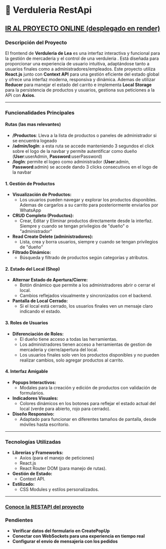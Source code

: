 # :tomato: Verduleria RestApi

## [IR AL PROYECTO ONLINE (desplegado en render)](https://brilliant-conkies-4ca1b8.netlify.app)

### Descripción del Proyecto

El frontend de **Verduleria de Lea** es una interfaz interactiva y funcional para la gestión de mercaderia y el control de una verduleria . Está diseñada para proporcionar una experiencia de usuario intuitiva, adaptándose tanto a usuarios finales como a administradores/empleados. Este proyecto utiliza **React.js** junto con **Context API** para una gestión eficiente del estado global y ofrece una interfaz moderna, responsiva y dinámica. Ademas de utilizar **Reducer** para manejar el estado del carrito e implementa **Local Storage** para la persistencia de productos y usuarios, gestiona sus peticiones a la APi
con **Axios**.

---

### Funcionalidades Principales

#### Rutas (las mas relevantes)

- **/Productos**: Lleva a la lista de productos o paneles de administrador si se encuentra logeado
- **/admin/logIn**: a esta ruta se accede manteniendo 3 segundos el click sobre el logo de la navbar y permite autentificar como dueño (**User**:userAdmin, **Password**:userPassword)
- **/logIn**: permite el logeo como administrador (**User**:admin, **Password**:admin) se accede dando 3 clicks consecutivos en el logo de la navbar

#### **1. Gestión de Productos**

- **Visualización de Productos:**
  - Los usuarios pueden navegar y explorar los productos disponibles. Ademas de cargarlos a su carrito para posteriormente enviarlos por WhatsApp
- **CRUD Completo (Productos):**
  - Crear, Editar y Eliminar productos directamente desde la interfaz. Siempre y cuando se tengan privilegios de "dueño" o "administrador"
- **Read Create Delete (administradores):**
  - Lista, crea y borra usuarios, siempre y cuando se tengan privilegios de "dueño"
- **Filtrado Dinámico:**
  - Búsqueda y filtrado de productos según categorías y atributos.

#### **2. Estado del Local (Shop)**

- **Alternar Estado de Apertura/Cierre:**
  - Botón dinámico que permite a los administradores abrir o cerrar el local.
  - Cambios reflejados visualmente y sincronizados con el backend.
- **Pantalla de Local Cerrado:**
  - Si el local está cerrado, los usuarios finales ven un mensaje claro indicando el estado.

#### **3. Roles de Usuarios**

- **Diferenciación de Roles:**
  - El dueño tiene acceso a todas las herramientas.
  - Los administradores tienen acceso a herramientas de gestion de mercaderia y cierre/apertura del local.
  - Los usuarios finales solo ven los productos disponibles y no pueden realizar cambios, solo agregar productos al carrito.

#### **4. Interfaz Amigable**

- **Popups Interactivos:**
  - Modales para la creación y edición de productos con validación de formularios.
- **Indicadores Visuales:**
  - Colores dinámicos en los botones para reflejar el estado actual del local (verde para abierto, rojo para cerrado).
- **Diseño Responsivo:**
  - Adaptado para funcionar en diferentes tamaños de pantalla, desde móviles hasta escritorio.

---

### Tecnologías Utilizadas

- **Librerías y Frameworks:**
  - Axios (para el manejo de peticiones)
  - React.js
  - React Router DOM (para manejo de rutas).
- **Gestión de Estado:**
  - Context API.
- **Estilizado:**
  - CSS Modules y estilos personalizados.

---

### [Conoce la RESTAPI del proyecto](https://github.com/Leandroidev/verduleria-RestApi)

### Pendientes

- **Verificar datos del formulario en CreatePopUp**
- **Conectar con WebSockets para una experiencia en tiempo real**
- **Configurar el envio de mensajeria con los pedidos**
